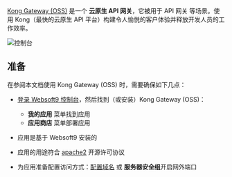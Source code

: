 [Kong Gateway (OSS)](https://konghq.com/) 是一个 **云原生 API 网关**，它被用于 API 网关  等场景。使用 Kong（最快的云原生 API 平台）构建令人愉悦的客户体验并释放开发人员的工作效率。


![控制台](https://libs.websoft9.com/Websoft9/DocsPicture/zh/kong/kong-gui-websoft9.webp)


## 准备

在参阅本文档使用 Kong Gateway (OSS) 时，需要确保如下几点：

- [登录 Websoft9 控制台](./login-console)，然后找到（或安装）Kong Gateway (OSS)：
  - **我的应用** 菜单找到应用 
  - **应用商店** 菜单部署应用

- 应用是基于 Websoft9 安装的


- 应用的用途符合 [apache2](https://opensource.org/licenses/Apache-2.0) 开源许可协议


- 为应用准备配置访问方式：[配置域名](./domain-set) 或 **服务器安全组**开启网外端口
